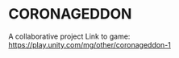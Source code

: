 # CORONAGEDDON 
A collaborative project
Link to game: https://play.unity.com/mg/other/coronageddon-1
